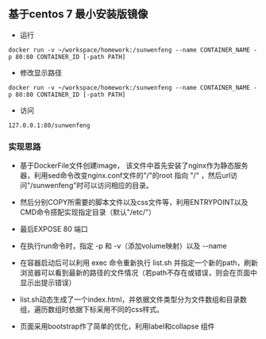 ## 基于centos 7 最小安装版镜像
- 运行
```
docker run -v ~/workspace/homework:/sunwenfeng --name CONTAINER_NAME -p 80:80 CONTAINER_ID [-path PATH]
```
- 修改显示路径
```
docker run -v ~/workspace/homework:/sunwenfeng --name CONTAINER_NAME -p 80:80 CONTAINER_ID [-path PATH]
```
- 访问
```
127.0.0.1:80/sunwenfeng
```

### 实现思路
- 基于DockerFile文件创建image， 该文件中首先安装了nginx作为静态服务器，利用sed命令改变nginx.conf文件的"/"的root 指向 "/" ，然后url访问"/sunwenfeng"时可以访问相应的目录。

- 然后分别COPY所需要的脚本文件以及css文件等，利用ENTRYPOINT以及CMD命令搭配实现指定目录（默认"/etc/"）

- 最后EXPOSE 80 端口

- 在执行run命令时，指定 -p 和 -v（添加volume映射）以及 --name

- 在容器启动后可以利用 exec 命令重新执行 list.sh 并指定一个新的path，刷新浏览器可以看到最新的路径的文件情况（若path不存在或错误，则会在页面中显示出提示错误）

- list.sh动态生成了一个index.html，并依据文件类型分为文件数组和目录数组，遍历数组时依据下标采用不同的css样式。

- 页面采用bootstrap作了简单的优化，利用label和collapse 组件
